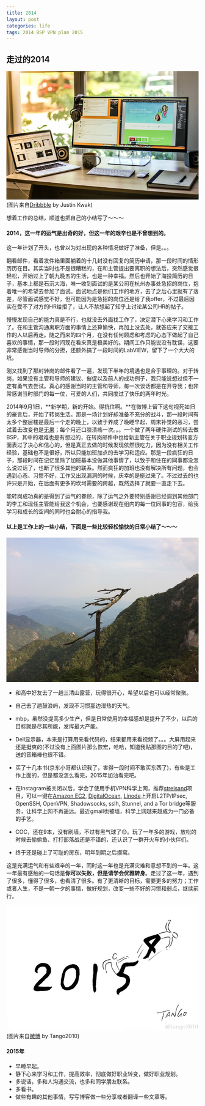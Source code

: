 ```yaml
---
title: 2014
layout: post
categories: life
tags: 2014 BSP VPN plan 2015
---
```


## 走过的2014

![img](/img/post/workspace_by_Justin_Kwak.jpg)
(图片来自[Dribbble](https://dribbble.com/shots/1646266-My-Workspace-Setup?list=users&offset=0) by Justin Kwak)

想着工作的总结，顺道也把自己的小结写了～～～

#### 2014，这一年的运气是出奇的好，但这一年的艰辛也是不曾想到的。

这一年计划了开头，也曾以为对出现的各种情况做好了准备，但是。。。

翻看邮件，看着发件箱里面躺着的十几封没有回复的简历申请，那一段时间的情形历历在目。其实当时也不是很糟糕的，在和主管提出要离职的想法后，突然感觉很轻松，开始过上了朝九晚五的生活，也是一种幸福。然后也开始了海投简历的日子，基本上都是石沉大海，唯一收到面试的是某公司在杭州办事处急招的岗位，抱着唯一的希望去参加了面试。面试地点是他们工作的地方，去了之后心里就有了落差，尽管面试感觉不好，但可能因为是急招的岗位还是给了我offer，不过最后因实在受不了对方的HR给拒了，让人不禁想起了知乎上讨论某公司HR的帖子。

慢慢发现自己的能力真是不行，也就没去外面找工作了，决定潜下心来学习和工作了。在和主管沟通离职方面的事情上还算愉快，再加上没去处，就答应来了交接工作的人以后再走。随之而来的四个月，在没有任何顾虑和考虑的心态下做起了自己喜欢的事情，那一段时间现在看来真是极美好的。期间工作只能说没有耽误，这要非常感谢当时导师的分担，还额外搞了一段时间的LabVIEW，留下了一个大大的坑。

刚又找到了那封转岗的邮件看了一遍，发现下半年的境遇也是合乎事理的。对于转岗，如果没有主管和导师的建议、催促以及前人的成功例子，我只能说想过但不一定有勇气去尝试。真心的感谢当时的主管和导师，每一次谈话都是在开导我；也非常感谢当时部门的每一位，可爱的人们，共同度过了快乐的两年时光。

2014年9月1日，**新学期，新的开始。得抗住啊。**在微博上留下这句视死如归的豪言后，开始了转岗生活。那是一场计划好却准备不充分的战斗，那一段时间有太多个整层楼是最后一个走的晚上，以致于养成了晚睡早起、周末补觉的恶习，尝试着去改变也是[无果](/life/2014/12/14/early-to-bed/)；每个月还口腔溃疡一次。。。一个做了两年硬件测试的转去做BSP，其中的艰难也是有想过的，在转岗邮件中也给新主管在关于职业规划转变方面表过了决心和信心的，但是真正去做的时候发现依然很吃力，因为没有相关工作经验，基础也不是很好，所以只能加班加点的去学习和适应。那是一段疯狂的日子，那段时间在记忆里除了加班基本没做其他事情了，以致于和住在的同事都没怎么说过话了，也断了很多其他的联系。然而疯狂的加班也没有解决所有问题，也会遇到心态、习惯不好，工作又出现漏洞的时候，庆幸的是挺过来了。不过过去的也许只是开始，在后面有更多的坎坷需要的跨越，既然选择了就要一直走下去。

能转岗成功真的是得到了运气的眷顾，除了运气之外要特别感谢已经调到其他部门的李工和现任主管能给我这个机会，也要感谢现在组内的每一位同事的包容，给我学习和成长的空间的同时也会耐心的指导我。

#### 以上是工作上的一些小结，下面是一些比较轻松愉快的日常小结了～～～

![img](/img/post/sanqingshan.jpg)

 - 和高中好友去了一趟三清山露营，玩得很开心，希望以后也可以经常聚聚。
 
 - 自己去了趟鼓浪屿，发现不习惯那边湿热的天气。

 - mbp，虽然没提高多少生产，但是日常使用的幸福感却是提升了不少，以后的目标就是尽其所能，发挥最大产能。

 - Dell显示器，本来是打算用来看代码的，结果都用来看视频了。。。大屏用起来还是挺爽的(不过没有上面图片那么恢宏，哈哈，知道我贴那图的目的了吧)，送的音箱棒也很不错。
 
 - 买了十几本书(京东小哥都认识我了，害得一段时间不敢买东西了)，有些是工作上面的，但是都没怎么看完，2015年加油看完吧。
 
 - 在Instagram被关闭以后，学会了使用手机VPN科学上网，推荐[streisand](https://github.com/jlund/streisand)项目，可以一键在[Amazon EC2](https://aws.amazon.com/ec2/), [DigitalOcean](https://www.digitalocean.com/), [Linode](https://www.linode.com/)上开启L2TP/IPsec, OpenSSH, OpenVPN, Shadowsocks, sslh, Stunnel, and a Tor bridge等服务，让科学上网不再遥远。最近gmail也被墙，科学上网越来越成为一门必备的手艺。
 
 - COC，还在9本，没有刷墙，不过有黑气球了😊。玩了一年多的游戏，放松的时候去偷偷鱼、打打部落战还是不错的，还认识了一群开火车的小伙伴们。
 
 - 终于还是碰上了可耻的房东，明年到期之后挪窝。

这是充满运气和有些艰辛的一年，同时这一年也是充满灾难和意想不到的一年。这一年最有感触的一句话是**你可以失败，但是请学会优雅转身**。走过了这一年，遇到了很多，懂得了很多，也看清了很多。有了更清晰的目标，需要更多的努力；工作或者人生，不是一朝一夕的事情，做好规划，改变一些不好的习惯和弱点，继续前行。

![img](/img/post/2015_by_tango2010.jpg)
(图片来自[微博](http://ww2.sinaimg.cn/large/665936begw1ensilf7u5hj218g0t5gn9.jpg) by Tango2010)

#### 2015年

 - 早睡早起。
 - 静下心来学习和工作，提高效率，彻底做好职业转变，做好职业规划。
 - 多说话，多和人沟通交流，也多和同学朋友联系。
 - 多看书。
 - 做些有趣的其他事情，写写博客做一些分享或者翻译一些文章等。
